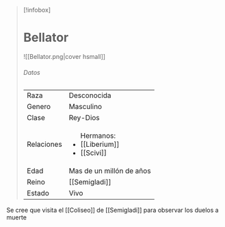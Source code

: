 > [!infobox]
> # Bellator
> ![[Bellator.png|cover hsmall]]
> ###### Datos
> |||
> | ---- | ---- |
> | Raza | Desconocida |
> | Genero | Masculino |
> | Clase | Rey-Dios |
> |Relaciones|<ul>Hermanos: <li>[[Liberium]]</li><li>[[Scivi]]</li></ul>|
> |Edad| Mas de un millón de años|
> |Reino| [[Semigladi]]|
> |Estado| Vivo|

Se cree que visita el [[Coliseo]] de [[Semigladi]] para observar los duelos a muerte

